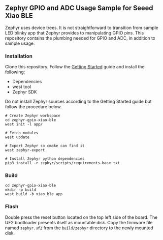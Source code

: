 ## Zephyr GPIO and ADC Usage Sample for Seeed Xiao BLE

Zephyr uses device trees. It is not straightforward to transition from sample
LED blinky app that Zephyr provides to manipulating GPIO pins. This repository
contains the plumbing needed for GPIO and ADC, in addition to sample usage.

### Installation

Clone this repository. Follow the [Getting
Started](https://docs.zephyrproject.org/3.2.0/develop/getting_started/index.html)
guide and install the following:

- Dependencies
- west tool
- Zephyr SDK

Do not install Zephyr sources according to the Getting Started guide but follow the
procedure below. 

```
# Create Zephyr workspace
cd zephyr-gpio-xiao-ble
west init -l app/

# Fetch modules
west update

# Export Zephyr so cmake can find it
west zephyr-export

# Install Zephyr python dependencies
pip3 install -r zephyr/scripts/requirements-base.txt
```

### Build

```
cd zephyr-gpio-xiao-ble
mkdir -p build
west build -b xiao_ble app
```

### Flash

Double press the reset button located on the top left side of the board. The
UF2 bootloader presents itself as mountable disk. Copy the firmware file named
`zephyr.uf2` from the `build/zephyr` directory to the newly mounted disk.
